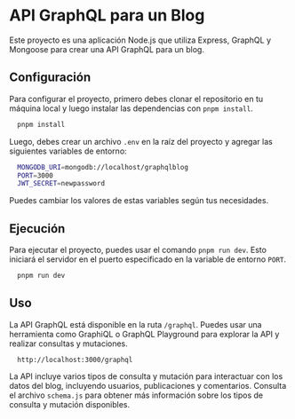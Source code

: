 
# API GraphQL para un Blog


Este proyecto es una aplicación Node.js que utiliza Express, GraphQL y Mongoose para crear una API GraphQL para un blog.

## Configuración

Para configurar el proyecto, primero debes clonar el repositorio en tu máquina local y luego instalar las dependencias con `pnpm install`.

```bash
  pnpm install
```

Luego, debes crear un archivo `.env` en la raíz del proyecto y agregar las siguientes variables de entorno:

```bash
  MONGODB_URI=mongodb://localhost/graphqlblog
  PORT=3000
  JWT_SECRET=newpassword
```
Puedes cambiar los valores de estas variables según tus necesidades.

## Ejecución

Para ejecutar el proyecto, puedes usar el comando `pnpm run dev`. Esto iniciará el servidor en el puerto especificado en la variable de entorno `PORT`.

```bash
  pnpm run dev
```

## Uso

La API GraphQL está disponible en la ruta `/graphql`. Puedes usar una herramienta como GraphiQL o GraphQL Playground para explorar la API y realizar consultas y mutaciones.

```http
  http://localhost:3000/graphql
```

La API incluye varios tipos de consulta y mutación para interactuar con los datos del blog, incluyendo usuarios, publicaciones y comentarios. Consulta el archivo `schema.js` para obtener más información sobre los tipos de consulta y mutación disponibles.